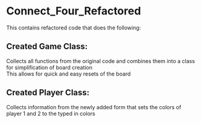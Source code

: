 # Connect_Four_Refactored
This contains refactored code that does the following:
## Created Game Class:
Collects all functions from the original code and combines them into a class for simplification of board creation  
This allows for quick and easy resets of the board  
## Created Player Class:
Collects information from the newly added form that sets the colors of player 1 and 2 to the typed in colors  
